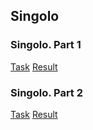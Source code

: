 ## Singolo

### Singolo. Part 1
[Task](https://github.com/rolling-scopes-school/tasks/blob/master/tasks/markups/level-2/singolo/part-1/singolo-1-ru.md) [Result](https://skachkova-natalia.github.io/singolo/singolo1.html)


### Singolo. Part 2
[Task](https://github.com/rolling-scopes-school/tasks/blob/master/tasks/markups/level-2/singolo/part-2/singolo-2-ru.md) [Result](https://skachkova-natalia.github.io/singolo/singolo2.html)